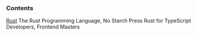 ### Contents

[Rust](./rust.md)
The Rust Programming Language, No Starch Press
Rust for TypeScript Developers, Frontend Masters
